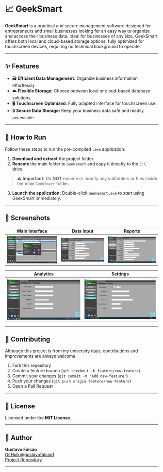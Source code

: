 # 📈 GeekSmart

**GeekSmart** is a practical and secure management software designed for entrepreneurs and small businesses looking for an easy way to organize and access their business data. Ideal for businesses of any size, GeekSmart offers both local and cloud-based storage options, fully optimized for touchscreen devices, requiring no technical background to operate.

---

## ✨ Features

- 🗃️ **Efficient Data Management:** Organize business information effortlessly.
- ☁️ **Flexible Storage:** Choose between local or cloud-based database solutions.
- 🖥️ **Touchscreen Optimized:** Fully adapted interface for touchscreen use.
- 🔒 **Secure Data Storage:** Keep your business data safe and readily accessible.

---

## 🚀 How to Run

Follow these steps to run the pre-compiled `.exe` application:

1. **Download and extract** the project folder.
2. **Rename** the main folder to `GeekSmart` and copy it directly to the `C:\` drive.

> ⚠️ **Important:** Do **NOT** rename or modify any subfolders or files inside the main `GeekSmart` folder.

3. **Launch the application:** Double-click `GeekSmart.exe` to start using GeekSmart immediately.

---

## 📸 Screenshots

| Main Interface | Data Input | Reports |
|----------------|------------|---------|
| ![Screen 1](./screenshot/1.png) | ![Screen 2](./screenshot/2.png) | ![Screen 3](./screenshot/3.png) |

| Analytics | Settings |
|-----------|----------|
| ![Screen 4](./screenshot/4.png) | ![Screen 5](./screenshot/5.png) |

---

## 🤝 Contributing

Although this project is from my university days, contributions and improvements are always welcome:

1. Fork this repository
2. Create a feature branch (`git checkout -b feature/new-feature`)
3. Commit your changes (`git commit -m 'Add new-feature'`)
4. Push your changes (`git push origin feature/new-feature`)
5. Open a Pull Request

---

## 📄 License

Licensed under the **MIT License**.

---

## 👤 Author

**Gustavo Falcão**  
[GitHub @gustavofalcao1](https://github.com/gustavofalcao1)  
[Project Repository](https://github.com/gustavofalcao1/GeekSmart)

---

